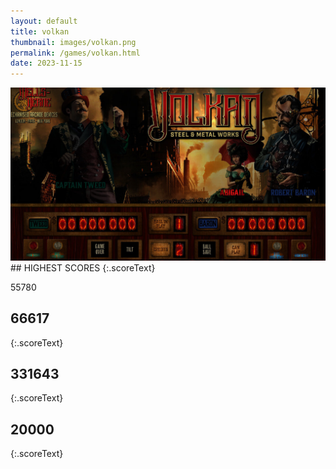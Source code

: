 ```yaml
---
layout: default
title: volkan
thumbnail: images/volkan.png
permalink: /games/volkan.html
date: 2023-11-15
---
```


<img src="../images/volkan.png" class="gameThumbnail img-fluid mx-auto align-middle">
## HIGHEST SCORES
{:.scoreText}

55780

## 66617
{:.scoreText}


## 331643
{:.scoreText}


## 20000
{:.scoreText}


